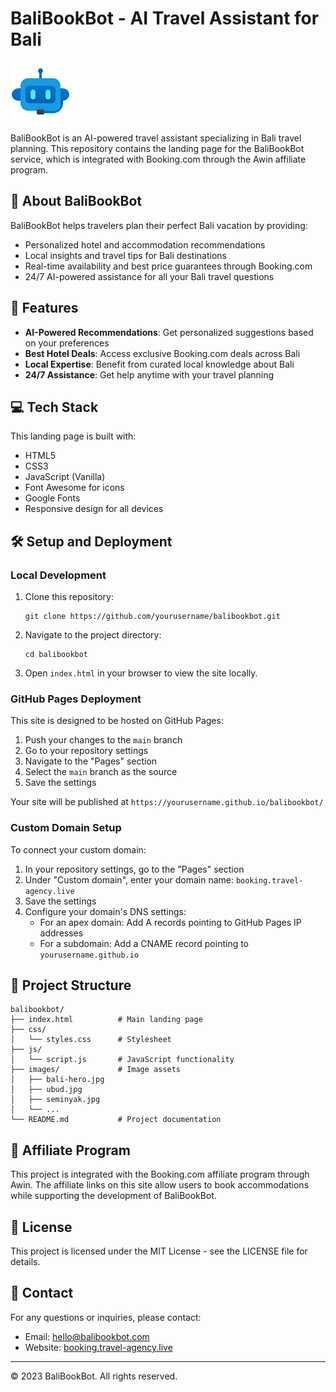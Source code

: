 # BaliBookBot - AI Travel Assistant for Bali

![BaliBookBot Logo](images/logo.png)

BaliBookBot is an AI-powered travel assistant specializing in Bali travel planning. This repository contains the landing page for the BaliBookBot service, which is integrated with Booking.com through the Awin affiliate program.

## 🌴 About BaliBookBot

BaliBookBot helps travelers plan their perfect Bali vacation by providing:

- Personalized hotel and accommodation recommendations
- Local insights and travel tips for Bali destinations
- Real-time availability and best price guarantees through Booking.com
- 24/7 AI-powered assistance for all your Bali travel questions

## 🚀 Features

- **AI-Powered Recommendations**: Get personalized suggestions based on your preferences
- **Best Hotel Deals**: Access exclusive Booking.com deals across Bali
- **Local Expertise**: Benefit from curated local knowledge about Bali
- **24/7 Assistance**: Get help anytime with your travel planning

## 💻 Tech Stack

This landing page is built with:

- HTML5
- CSS3
- JavaScript (Vanilla)
- Font Awesome for icons
- Google Fonts
- Responsive design for all devices

## 🛠️ Setup and Deployment

### Local Development

1. Clone this repository:
   ```
   git clone https://github.com/yourusername/balibookbot.git
   ```

2. Navigate to the project directory:
   ```
   cd balibookbot
   ```

3. Open `index.html` in your browser to view the site locally.

### GitHub Pages Deployment

This site is designed to be hosted on GitHub Pages:

1. Push your changes to the `main` branch
2. Go to your repository settings
3. Navigate to the "Pages" section
4. Select the `main` branch as the source
5. Save the settings

Your site will be published at `https://yourusername.github.io/balibookbot/`

### Custom Domain Setup

To connect your custom domain:

1. In your repository settings, go to the "Pages" section
2. Under "Custom domain", enter your domain name: `booking.travel-agency.live`
3. Save the settings
4. Configure your domain's DNS settings:
   - For an apex domain: Add A records pointing to GitHub Pages IP addresses
   - For a subdomain: Add a CNAME record pointing to `yourusername.github.io`

## 📁 Project Structure

```
balibookbot/
├── index.html          # Main landing page
├── css/
│   └── styles.css      # Stylesheet
├── js/
│   └── script.js       # JavaScript functionality
├── images/             # Image assets
│   ├── bali-hero.jpg
│   ├── ubud.jpg
│   ├── seminyak.jpg
│   └── ...
└── README.md           # Project documentation
```

## 🔗 Affiliate Program

This project is integrated with the Booking.com affiliate program through Awin. The affiliate links on this site allow users to book accommodations while supporting the development of BaliBookBot.

## 📝 License

This project is licensed under the MIT License - see the LICENSE file for details.

## 📧 Contact

For any questions or inquiries, please contact:
- Email: hello@balibookbot.com
- Website: [booking.travel-agency.live](https://booking.travel-agency.live)

---

© 2023 BaliBookBot. All rights reserved. 
